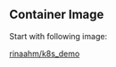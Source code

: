 ## Container Image

Start with following image:

[rinaahm/k8s_demo](https://hub.docker.com/repository/docker/rinaahm/k8s_demo)
